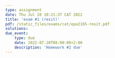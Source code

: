 ```yaml
---
type: assignment
date: Thu Jul 28 10:21:37 CAT 2022
title: 'exam #1 (resit)'
pdf: /static_files/exams/cat/epe2165-resit.pdf
solutions: 
due_event: 
    type: due
    date: 2022-07-28T08:00:00+2:00
    description: 'Homework #2 due'
---
```

